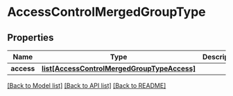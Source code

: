 # AccessControlMergedGroupType

## Properties
Name | Type | Description | Notes
------------ | ------------- | ------------- | -------------
**access** | [**list[AccessControlMergedGroupTypeAccess]**](AccessControlMergedGroupTypeAccess.md) |  | [optional] 

[[Back to Model list]](../README.md#documentation-for-models) [[Back to API list]](../README.md#documentation-for-api-endpoints) [[Back to README]](../README.md)


